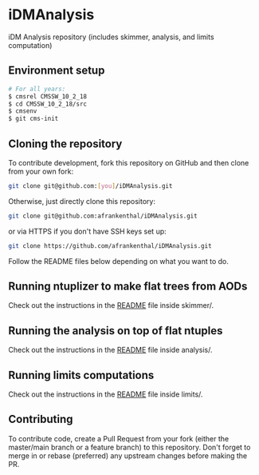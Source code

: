 # iDMAnalysis

iDM Analysis repository (includes skimmer, analysis, and limits computation)

## Environment setup

```bash
# For all years:
$ cmsrel CMSSW_10_2_18
$ cd CMSSW_10_2_18/src
$ cmsenv
$ git cms-init
```

## Cloning the repository

To contribute development, fork this repository on GitHub and then clone from your own fork:

```bash
git clone git@github.com:[you]/iDMAnalysis.git
```

Otherwise, just directly clone this repository:

```bash
git clone git@github.com:afrankenthal/iDMAnalysis.git
```

or via HTTPS if you don't have SSH keys set up:

```bash
git clone https://github.com/afrankenthal/iDMAnalysis.git
```

Follow the README files below depending on what you want to do.

## Running ntuplizer to make flat trees from AODs

Check out the instructions in the [README](skimmer/) file inside skimmer/.

## Running the analysis on top of flat ntuples

Check out the instructions in the [README](analysis/) file inside analysis/.

## Running limits computations

Check out the instructions in the [README](limits/) file inside limits/.

## Contributing

To contribute code, create a Pull Request from your fork (either the master/main branch or a feature branch) to this repository. Don't forget to merge in or rebase (preferred) any upstream changes before making the PR.
